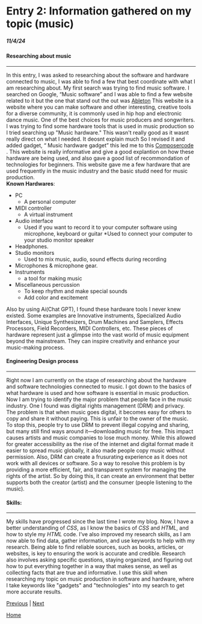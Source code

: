 # Entry 2: Information gathered on my topic (music)
##### 11/4/24

#### Researching about music 
---
In this entry, I was asked to researching about the software and hardware connected to music, I was able to find a few that best coordinate with what I am researching about. My first search was trying to find music software. I searched on Google, “Music software” and I was able to find a few website related to it but the one that stand out the out was [Ableton](https://www.ableton.com/en/) This website is a website where you can make software and other interesting, creative tools for a diverse community, it is commonly used in hip hop and electronic dance music. One of the best choices for music producers and songwriters. I was trying to find some hardware tools that is used in music production so I tried searching up "Music hardware." This wasn't really good as it wasnt really direct on what I needed. It deosnt explain much So I revised it and added gadget, “ Music hardware gadget” this led me to this [Composercode](https://composercode.com/equipment-for-making-music-my-favorite-production-gear-2022/  ) . This website is really informative and give a good explantion on how these hardware are being used, and also gave a good list of recommondation of technologies for beginners. This website gave me a few hardware that are used frequently in the music industry and the basic studd need for music production.  
**Known Hardwares**:
* PC
  * A personal computer 
* MIDI controller
  * A virtual instrument
* Audio interface
  * Used if you want to record it to your computer software using microphone, keyboard or guitar
  *Used to connect your computer to your studio monitor speaker
* Headphones.
* Studio monitors
  * Used to mix music, audio, sound effects during recording
* Microphones & microphone gear.
* Instruments
  * a tool for making music
* Miscellaneous percussion
  * To keep rhythm and make special sounds
  * Add color and excitement  
  
Also by using Ai(Chat GPT), I found these hardware tools I never knew existed. Some examples are Innovative instruments, Specialized Audio Interfaces, Unique Synthesizers, Drum Machines and Samplers, Effects Processors, Field Recorders, MIDI Controllers, etc. These pieces of hardware represent just a glimpse into the vast world of music equipment beyond the mainstream. They can inspire creativity and enhance your music-making process.

#### Engineering Design process 
---
Right now I am currently on the stage of researching about the hardware and software technologies connected to music. I got down to the basics of what hardware is used and how software is essential in music production. Now I am trying to identify the major problem that people face in the music industry. One I found was digital rights management (DRM) and privacy. The problem is that when music goes digital, it becomes easy for others to copy and share it without paying. This is unfair to the owner of the music. To stop this, people try to use DRM to prevent illegal copying and sharing, but many still find ways around it—downloading music for free. This impact causes artists and music companies to lose much money. While this allowed for greater accessibility as the rise of the internet and digital format made it easier to spread music globally, it also made people copy music without permission. Also, DRM can create a frusurating experience as it does not work with all devices or software. So a way to resolve this problem is by providing a more efficient, fair, and transparent system for managing the rights of the artist. So by doing this, it can create an environment that better supports both the creator (artist) and the consumer (people listening to the music).

#### Skills: 
---
My skills have progressed since the last time I wrote my blog. Now, I have a better understanding of _CSS_, as I know the basics of _CSS_ and _HTML_, and how to style my _HTML_ code. I’ve also improved my research skills, as I am now able to find data, gather information, and use keywords to help with my research. Being able to find reliable sources, such as books, articles, or websites, is key to ensuring the work is accurate and credible. Research also involves asking specific questions, staying organized, and figuring out how to put everything together in a way that makes sense, as well as collecting facts that are true and informative. I use this skill when researching my topic on music production in software and hardware, where I take keywords like "gadgets" and "technologies" into my search to get more accurate results.  









[Previous](entry01.md) | [Next](entry03.md)

[Home](../README.md)

